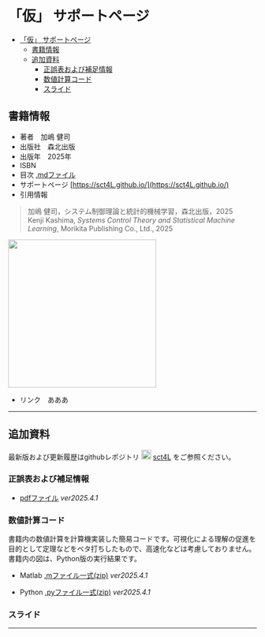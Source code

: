# 「仮」 サポートページ

- [「仮」 サポートページ](#仮-サポートページ)
  - [書籍情報](#書籍情報)
  - [追加資料](#追加資料)
    - [正誤表および補足情報](#正誤表および補足情報)
    - [数値計算コード](#数値計算コード)
    - [スライド](#スライド)


## 書籍情報

- 著者　加嶋 健司  
- 出版社　森北出版  
- 出版年　2025年
- ISBN
- 目次 [.mdファイル](./TOC.md)
- サポートページ [https://sct4L.github.io/](https://sct4L.github.io/) 
- 引用情報  
> 加嶋 健司，システム制御理論と統計的機械学習，森北出版，2025  
> Kenji Kashima, *Systems Control Theory and Statistical Machine Learning*, Morikita Publishing Co., Ltd., 2025
<img src="./lab.png" width="300">
<!-- ![fig](./lab.png) -->

- リンク　あああ

---

## 追加資料

最新版および更新履歴はgithubレポジトリ <img src="https://github.githubassets.com/assets/GitHub-Mark-ea2971cee799.png" width="20">  [sct4L](https://github.com/sct4L/cst4L.github.io/) をご参照ください。

### 正誤表および補足情報

- [pdfファイル](https://www.bode.amp.i.kyoto-u.ac.jp/) *ver2025.4.1*


### 数値計算コード

書籍内の数値計算を計算機実装した簡易コードです。可視化による理解の促進を目的として定理などをベタ打ちしたもので、高速化などは考慮しておりません。
書籍内の図は、Python版の実行結果です。

- Matlab [.mファイル一式(zip)](./matlab.zip) *ver2025.4.1*

- Python [.pyファイル一式(zip)](./python.zip) *ver2025.4.1*

### スライド

---
